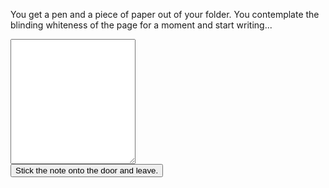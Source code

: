 You get a pen and a piece of paper out of your folder. You contemplate the blinding whiteness of the page for a moment and start writing...

<form>
    <div class="centered">
        <textarea id="note" style="width: 100%; max-width: 200px; height: 200px;"></textarea>
        <br />
        <button>Stick the note onto the door and leave.</button>
    </div>
</form>
